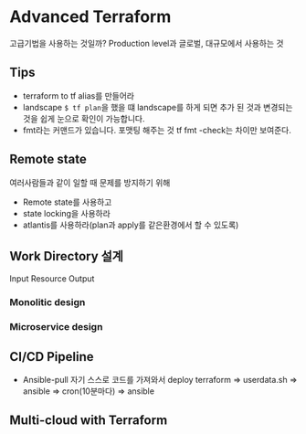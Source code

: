 # Advanced Terraform

고급기법을 사용하는 것일까? Production level과 글로벌, 대규모에서 사용하는 것

## Tips

* terraform to tf alias를 만들어라
* landscape
`$ tf plan`을 했을 떄 landscape를 하게 되면 추가 된 것과 변경되는 것을 쉽게
눈으로 확인이 가능합니다.
* fmt라는 커맨드가 있습니다. 포맷팅 해주는 것
tf fmt -check는 차이만 보여준다.

## Remote state

여러사람들과 같이 일할 때 문제를 방지하기 위해
* Remote state를 사용하고
* state locking을 사용하라
* atlantis를 사용하라(plan과 apply를 같은환경에서 할 수 있도록)

## Work Directory 설계

Input
Resource
Output

### Monolitic design

### Microservice design

## CI/CD Pipeline

* Ansible-pull 자기 스스로 코드를 가져와서 deploy
terraform => userdata.sh => ansible => cron(10분마다) => ansible

## Multi-cloud with Terraform
